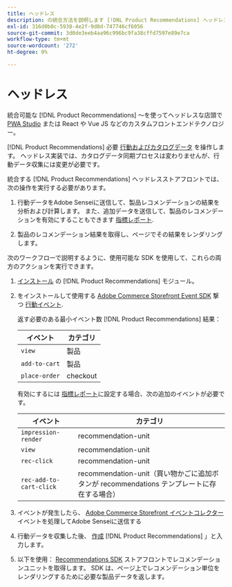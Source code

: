 ```yaml
---
title: ヘッドレス
description: の統合方法を説明します [!DNL Product Recommendations] ヘッドレスな店の前に
exl-id: 316d0b0c-5938-4e2f-9d0d-747746cf6056
source-git-commit: 3d0de3eeb4aa96c996bc9fa38cffd7597e89e7ca
workflow-type: tm+mt
source-wordcount: '272'
ht-degree: 0%

---
```


# ヘッドレス

統合可能な [!DNL Product Recommendations] ～を使ってヘッドレスな店頭で [PWA Studio](https://developer.adobe.com/commerce/pwa-studio/) または React や Vue JS などのカスタムフロントエンドテクノロジー。

[!DNL Product Recommendations] 必要 [行動およびカタログデータ](https://experienceleague.adobe.com/docs/commerce-merchant-services/product-recommendations/developer/development-overview.html) を操作します。 ヘッドレス実装では、カタログデータ同期プロセスは変わりませんが、行動データ収集には変更が必要です。

統合する [!DNL Product Recommendations] ヘッドレスストアフロントでは、次の操作を実行する必要があります。

1. 行動データをAdobe Senseiに送信して、製品レコメンデーションの結果を分析および計算します。 また、追加データを送信して、製品のレコメンデーションを有効にすることもできます [指標レポート](workspace.md).

1. 製品のレコメンデーション結果を取得し、ページでその結果をレンダリングします。

次のワークフローで説明するように、使用可能な SDK を使用して、これらの両方のアクションを実行できます。

1. [インストール](install-configure.md) の [!DNL Product Recommendations] モジュール。

1. をインストールして使用する [Adobe Commerce Storefront Event SDK](https://developer.adobe.com/commerce/services/shared-services/storefront-events/sdk/) 撃つ [行動イベント](https://experienceleague.adobe.com/docs/commerce-merchant-services/product-recommendations/developer/events.html).

   返す必要のある最小イベント数 [!DNL Product Recommendations] 結果：

   | イベント | カテゴリ |
   |--- | ---|
   | `view` | 製品 |
   | `add-to-cart` | 製品 |
   | `place-order` | checkout |

   有効にするには [指標レポート](workspace.md)に設定する場合、次の追加のイベントが必要です。

   | イベント | カテゴリ |
   |--- | ---|
   | `impression-render` | recommendation-unit |
   | `view` | recommendation-unit |
   | `rec-click` | recommendation-unit |
   | `rec-add-to-cart-click` | recommendation-unit（買い物かごに追加ボタンが recommendations テンプレートに存在する場合） |

1. イベントが発生したら、 [Adobe Commerce Storefront イベントコレクター](https://developer.adobe.com/commerce/services/shared-services/storefront-events/collector/) イベントを処理してAdobe Senseiに送信する

1. 行動データを収集した後、 [作成](create.md) [!DNL Product Recommendations] 」と入力します。

1. 以下を使用： [Recommendations SDK](https://developer.adobe.com/commerce/services/product-recommendations/) ストアフロントでレコメンデーションユニットを取得します。 SDK は、ページ上でレコメンデーション単位をレンダリングするために必要な製品データを返します。
